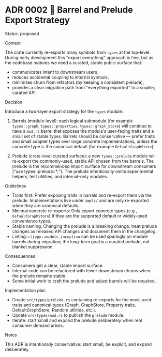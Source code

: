 # ADR 0002  Barrel and Prelude Export Strategy

Status: proposed

Context

The crate currently re-exports many symbols from `types` at the top-level. During early development this "export everything" approach is fine, but as the codebase matures we need a curated, stable public surface that:

- communicates intent to downstream users,
- reduces accidental coupling to internal symbols,
- minimizes churn from refactors (by keeping a consistent prelude),
- provides a clear migration path from "everything exported" to a smaller, curated API.

Decision

Introduce a two-layer export strategy for the `types` module:

1. Barrels (module-level): each logical submodule (for example `types::graph`, `types::properties`, `types::graph_store`) will continue to have a `mod.rs` barrel that exposes the module's user-facing traits and a small set of stable types. Barrels should be conservative — prefer traits and small adapter types over large concrete implementations, unless the concrete type is the canonical default (for example `DefaultGraphStore`).

2. Prelude (crate-level curated surface): a new `types::prelude` module will re-export the commonly-used, stable API chosen from the barrels. The prelude is the recommended import surface for downstream consumers ("use types::prelude::\*;"). The prelude intentionally omits experimental helpers, test utilities, and internal-only modules.

Guidelines

- Traits first: Prefer exposing traits in barrels and re-export them via the prelude. Implementations live under `impls/` and are only re-exported when they are canonical defaults.
- Minimal concrete re-exports: Only export concrete types (e.g., `DefaultGraphStore`) if they are the supported default or widely-used convenience types.
- Stable naming: Changing the prelude is a breaking change; treat prelude changes as released API changes and document them in the changelog.
- Linting: `clippy::module_inception` can be used sparingly on module barrels during migration; the long-term goal is a curated prelude, not blanket suppression.

Consequences

- Consumers get a clear, stable import surface.
- Internal code can be refactored with fewer downstream churns when the prelude remains stable.
- Some initial work to craft the prelude and adjust barrels will be required.

Implementation plan

- Create `src/types/prelude.rs` containing re-exports for the most-used traits and canonical types (Graph, GraphStore, Property traits, DefaultGraphStore, Random utilities, etc.).
- Update `src/types/mod.rs` to publish the `prelude` module.
- Iterate: start small and expand the prelude deliberately when real consumer demand arises.

Notes

This ADR is intentionally conservative: start small, be explicit, and expand deliberately.
